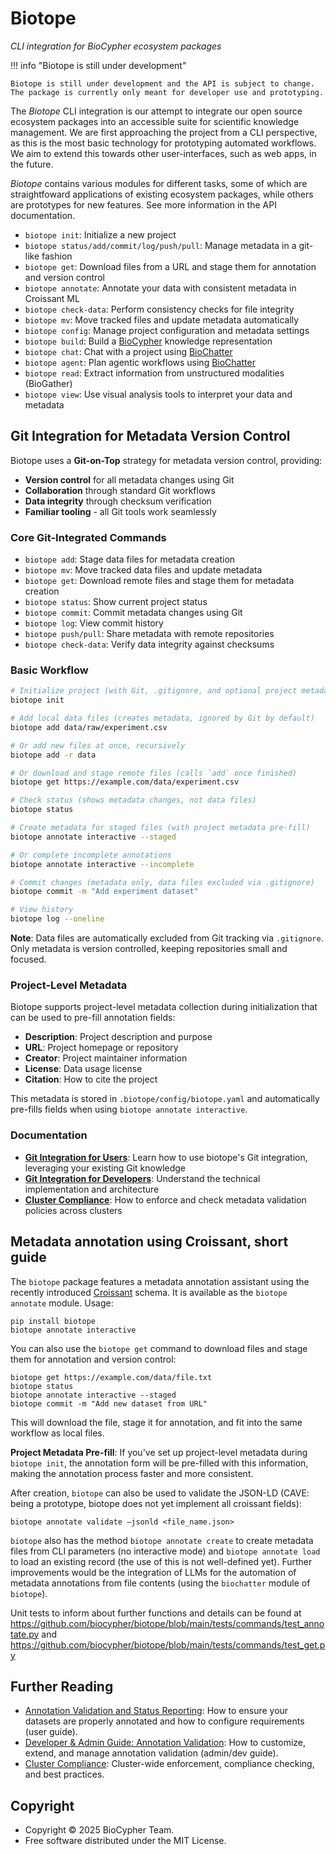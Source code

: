 # Biotope

*CLI integration for BioCypher ecosystem packages*

!!! info "Biotope is still under development"

    Biotope is still under development and the API is subject to change.
    The package is currently only meant for developer use and prototyping.

The *Biotope* CLI integration is our attempt to integrate our open source ecosystem
packages into an accessible suite for scientific knowledge management. We are
first approaching the project from a CLI perspective, as this is the most basic
technology for prototyping automated workflows. We aim to extend this towards
other user-interfaces, such as web apps, in the future.

*Biotope* contains various modules for different tasks, some of which are
straightfoward applications of existing ecosystem packages, while others
are prototypes for new features. See more information in the API documentation.

- `biotope init`: Initialize a new project
- `biotope status/add/commit/log/push/pull`: Manage metadata in a git-like fashion
- `biotope get`: Download files from a URL and stage them for annotation and version control
- `biotope annotate`: Annotate your data with consistent metadata in Croissant ML
- `biotope check-data`: Perform consistency checks for file integrity
- `biotope mv`: Move tracked files and update metadata automatically
- `biotope config`: Manage project configuration and metadata settings
- `biotope build`: Build a [BioCypher](https://biocypher.org) knowledge representation
- `biotope chat`: Chat with a project using [BioChatter](https://biochatter.org)
- `biotope agent`: Plan agentic workflows using [BioChatter](https://biochatter.org)
- `biotope read`: Extract information from unstructured modalities (BioGather)
- `biotope view`: Use visual analysis tools to interpret your data and metadata

## Git Integration for Metadata Version Control

Biotope uses a **Git-on-Top** strategy for metadata version control, providing:

- **Version control** for all metadata changes using Git
- **Collaboration** through standard Git workflows
- **Data integrity** through checksum verification
- **Familiar tooling** - all Git tools work seamlessly

### Core Git-Integrated Commands

- `biotope add`: Stage data files for metadata creation
- `biotope mv`: Move tracked data files and update metadata
- `biotope get`: Download remote files and stage them for metadata creation
- `biotope status`: Show current project status
- `biotope commit`: Commit metadata changes using Git
- `biotope log`: View commit history
- `biotope push/pull`: Share metadata with remote repositories
- `biotope check-data`: Verify data integrity against checksums

### Basic Workflow

```bash
# Initialize project (with Git, .gitignore, and optional project metadata)
biotope init

# Add local data files (creates metadata, ignored by Git by default)
biotope add data/raw/experiment.csv

# Or add new files at once, recursively
biotope add -r data

# Or download and stage remote files (calls `add` once finished)
biotope get https://example.com/data/experiment.csv

# Check status (shows metadata changes, not data files)
biotope status

# Create metadata for staged files (with project metadata pre-fill)
biotope annotate interactive --staged

# Or complete incomplete annotations
biotope annotate interactive --incomplete

# Commit changes (metadata only, data files excluded via .gitignore)
biotope commit -m "Add experiment dataset"

# View history
biotope log --oneline
```

**Note**: Data files are automatically excluded from Git tracking via `.gitignore`. Only metadata is version controlled, keeping repositories small and focused.

### Project-Level Metadata

Biotope supports project-level metadata collection during initialization that can be used to pre-fill annotation fields:

- **Description**: Project description and purpose
- **URL**: Project homepage or repository
- **Creator**: Project maintainer information
- **License**: Data usage license
- **Citation**: How to cite the project

This metadata is stored in `.biotope/config/biotope.yaml` and automatically pre-fills fields when using `biotope annotate interactive`.

### Documentation

- **[Git Integration for Users](git-integration.md)**: Learn how to use biotope's Git integration, leveraging your existing Git knowledge
- **[Git Integration for Developers](git-integration-dev.md)**: Understand the technical implementation and architecture
- **[Cluster Compliance](cluster-compliance.md)**: How to enforce and check metadata validation policies across clusters

## Metadata annotation using Croissant, short guide

The `biotope` package features a metadata annotation assistant using the
recently introduced
[Croissant](https://research.google/blog/croissant-a-metadata-format-for-ml-ready-datasets/)
schema. It is available as the `biotope annotate` module. Usage:

```
pip install biotope
biotope annotate interactive
```

You can also use the `biotope get` command to download files and stage them for annotation and version control:

```
biotope get https://example.com/data/file.txt
biotope status
biotope annotate interactive --staged
biotope commit -m "Add new dataset from URL"
```

This will download the file, stage it for annotation, and fit into the same workflow as local files.

**Project Metadata Pre-fill**: If you've set up project-level metadata during `biotope init`, the annotation form will be pre-filled with this information, making the annotation process faster and more consistent.

After creation, `biotope` can also be used to validate the JSON-LD (CAVE: being
a prototype, biotope does not yet implement all croissant fields):

```
biotope annotate validate –jsonld <file_name.json>
```

`biotope` also has the method `biotope annotate create` to create metadata files
from CLI parameters (no interactive mode) and `biotope annotate load` to load an
existing record (the use of this is not well-defined yet). Further improvements
would be the integration of LLMs for the automation of metadata annotations from
file contents (using the `biochatter` module of `biotope`).

Unit tests to inform about further functions and details can be found at
https://github.com/biocypher/biotope/blob/main/tests/commands/test_annotate.py
and https://github.com/biocypher/biotope/blob/main/tests/commands/test_get.py

## Further Reading

- [Annotation Validation and Status Reporting](git-integration.md#annotation-validation-and-status-reporting): How to ensure your datasets are properly annotated and how to configure requirements (user guide).
- [Developer & Admin Guide: Annotation Validation](git-integration-dev.md#developer--admin-guide-annotation-validation): How to customize, extend, and manage annotation validation (admin/dev guide).
- [Cluster Compliance](cluster-compliance.md): Cluster-wide enforcement, compliance checking, and best practices.

## Copyright

- Copyright © 2025 BioCypher Team.
- Free software distributed under the MIT License.
